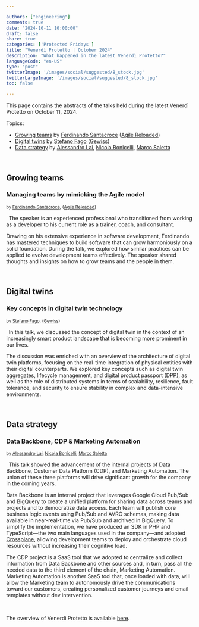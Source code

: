 ```yaml
---

authors: ["engineering"]
comments: true
date: "2024-10-11 10:00:00"
draft: false
share: true
categories: ['Protected Fridays']
title: "Venerdì Protetto | October 2024"
description: "What happened in the latest Venerdì Protetto?"
languageCode: "en-US"
type: "post"
twitterImage: '/images/social/suggested/8_stock.jpg'
twitterLargeImage: '/images/social/suggested/8_stock.jpg'
toc: false

---
```


This page contains the abstracts of the talks held during the latest Venerdì Protetto on October 11, 2024. 

Topics:

- [Growing teams](#growing-teams) by [Ferdinando Santacroce](https://jesuswasrasta.com/) ([Agile Reloaded](https://www.linkedin.com/company/agile-reloaded/))
- [Digital twins](#digital-twins) by [Stefano Fago](https://www.linkedin.com/in/stefanofago/) ([Gewiss](https://www.linkedin.com/company/gewissgroup/))
- [Data strategy](#data-strategy) by [Alessandro Lai](https://www.linkedin.com/in/alessandro-lai-09440922/?originalSubdomain=it), [Nicola Bonicelli](https://www.linkedin.com/in/nicola-bonicelli-2b7a1777/?originalSubdomain=it), [Marco Saletta](https://www.linkedin.com/in/marco-saletta-225199111/?originalSubdomain=it)


<br>

## Growing teams

### Managing teams by mimicking the Agile model

<sup>by [Ferdinando Santacroce](https://jesuswasrasta.com/), ([Agile Reloaded](https://www.linkedin.com/company/agile-reloaded/))<sup>

<a href= "/images/venerd%C3%AC_protetto/growing_teams.png?raw=true" target="_blank"> 
<img align="left" style="max-width:40%; margin-right: 0.5em; margin-top: 0.5em" src=/images/venerd%C3%AC_protetto/growing_teams.png?raw=true" alt="" title="" /> 
</a>

The speaker is an experienced professional who transitioned from working as a developer to his current role as a trainer, coach, and consultant. 

Drawing on his extensive experience in software development, Ferdinando has mastered techniques to build software that can grow harmoniously on a solid foundation. During the talk, we explored how similar practices can be applied to evolve development teams effectively. The speaker shared thoughts and insights on how to grow teams and the people in them.

<br>

## Digital twins

### Key concepts in digital twin technology

<sup>by [Stefano Fago](https://www.linkedin.com/in/stefanofago/), ([Gewiss](https://www.linkedin.com/company/gewissgroup/))<sup> 

<a href= "/images/venerd%C3%AC_protetto/digital_twins.png?raw=true" target="_blank"> 
<img align="left" style="max-width:40%; margin-right: 0.5em; margin-top: 0.5em" src=/images/venerd%C3%AC_protetto/digital_twins.png?raw=true" alt="" title="" /> 
</a>

In this talk, we discussed the concept of digital twin in the context of an increasingly smart product landscape that is becoming more prominent in our lives. 

The discussion was enriched with an overview of the architecture of digital twin platforms, focusing on the real-time integration of physical entities with their digital counterparts. We explored key concepts such as digital twin aggregates, lifecycle management, and digital product passport (DPP), as well as the role of distributed systems in terms of scalability, resilience, fault tolerance, and security to ensure stability in complex and data-intensive environments.

<br>

## Data strategy

### Data Backbone, CDP & Marketing Automation

<sup>by [Alessandro Lai](https://www.linkedin.com/in/alessandro-lai-09440922/?originalSubdomain=it), [Nicola Bonicelli](https://www.linkedin.com/in/nicola-bonicelli-2b7a1777/?originalSubdomain=it), [Marco Saletta](https://www.linkedin.com/in/marco-saletta-225199111/?originalSubdomain=it)<sup>

<a href= "/images/venerd%C3%AC_protetto/data_backbone.png?raw=true" target="_blank"> 
<img align="left" style="max-width:40%; margin-right: 0.5em; margin-top: 0.5em" src=/images/venerd%C3%AC_protetto/data_backbone.png?raw=true" alt="" title="" /> 
</a>

This talk showed the advancement of the internal projects of Data Backbone, Customer Data Platform (CDP), and Marketing Automation. The union of these three platforms will drive significant growth for the company in the coming years.

Data Backbone is an internal project that leverages Google Cloud Pub/Sub and BigQuery to create a unified platform for sharing data across teams and projects and to democratize data access. Each team will publish core business logic events using Pub/Sub and AVRO schemas, making data available in near-real-time via Pub/Sub and archived in BigQuery. To simplify the implementation, we have produced an SDK in PHP and TypeScript—the two main languages used in the company—and adopted [Crossplane](https://www.crossplane.io/), allowing development teams to deploy and orchestrate cloud resources without increasing their cognitive load.

The CDP project is a SaaS tool that we adopted to centralize and collect information from Data Backbone and other sources and, in turn, pass all the needed data to the third element of the chain, Marketing Automation. Marketing Automation is another SaaS tool that, once loaded with data, will allow the Marketing team to autonomously drive the communications toward our customers, creating personalized customer journeys and email templates without dev intervention.

<br>

The overview of Venerdì Protetto is available [here](https://engineering.facile.it/blog/eng/v-protetto/).


<script type="application/ld+json">
{ 
    "@context": "https://schema.org",
    "genre":["SEO","JSON-LD"],
    "@type": "BlogPosting",
    "headline": "Venerdì Protetto | October 2024",
    "keywords": ["Growing teams", "Digital twins", "Data Backbone"],
    "wordcount": "172",
    "publisher": {
        "@type": "Organization",
        "name": "Facile.it Engineering",
        "url": "https://engineering.facile.it/",
        "logo": {
            "@type": "ImageObject",
            "url": "https://engineering.facile.it/images/logo_engineering.png",
            "width":"1057",
            "height":"244"
        }
    },
    "url": "https://engineering.facile.it/blog/eng/v-protetto11-10-2024/",
    "image": "https://engineering.facile.it/images/social/suggested/8_stock.jpg",
    "datePublished": "2024-10-11",
    "dateCreated": "2024-10-18",
    "dateModified": "2024-10-18",
    "inLanguage": "en-US",
    "isFamilyFriendly": "true",
    "description": "About the latest Venerdì Protetto held on October 11th",
    "author": {
        "@type": "Person",
        "name": "Ana",
        "url": "https://www.linkedin.com/in/ana-radujko"
    }
}
</script>
